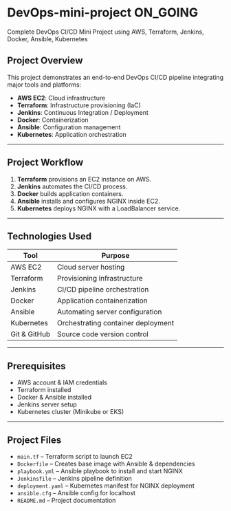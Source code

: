 # DevOps-mini-project  ON_GOING 

Complete DevOps CI/CD Mini Project using AWS, Terraform, Jenkins, Docker, Ansible, Kubernetes



## Project Overview

This project demonstrates an end-to-end DevOps CI/CD pipeline integrating major tools and platforms:

- **AWS EC2**: Cloud infrastructure
- **Terraform**: Infrastructure provisioning (IaC)
- **Jenkins**: Continuous Integration / Deployment
- **Docker**: Containerization
- **Ansible**: Configuration management
- **Kubernetes**: Application orchestration

---

## Project Workflow

1. **Terraform** provisions an EC2 instance on AWS.
2. **Jenkins** automates the CI/CD process.
3. **Docker** builds application containers.
4. **Ansible** installs and configures NGINX inside EC2.
5. **Kubernetes** deploys NGINX with a LoadBalancer service.

---

## Technologies Used

| Tool         | Purpose                              |
|--------------|--------------------------------------|
| AWS EC2      | Cloud server hosting                 |
| Terraform    | Provisioning infrastructure          |
| Jenkins      | CI/CD pipeline orchestration         |
| Docker       | Application containerization         |
| Ansible      | Automating server configuration      |
| Kubernetes   | Orchestrating container deployment   |
| Git & GitHub | Source code version control          |

---

## Prerequisites

- AWS account & IAM credentials
- Terraform installed
- Docker & Ansible installed
- Jenkins server setup
- Kubernetes cluster (Minikube or EKS)

---

## Project Files

- `main.tf` – Terraform script to launch EC2
- `Dockerfile` – Creates base image with Ansible & dependencies
- `playbook.yml` – Ansible playbook to install and start NGINX
- `Jenkinsfile` – Jenkins pipeline definition
- `deployment.yaml` – Kubernetes manifest for NGINX deployment
- `ansible.cfg` – Ansible config for localhost
- `README.md` – Project documentation
